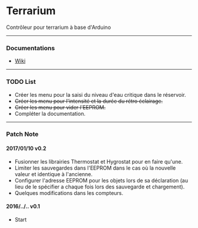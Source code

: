 Terrarium
===================
Contrôleur pour terrarium à base d'Arduino

-------------

### Documentations
* [Wiki](https://github.com/artnod78/Terrarium/wiki)

-------------

### TODO List
* Créer les menu pour la saisi du niveau d'eau critique dans le réservoir.
* ~~Créer les menu pour l'intensité et la durée du rétro éclairage.~~
* ~~Créer les menu pour vider l'EEPROM.~~
* Compléter la documentation.

-------------

### Patch Note
#### 2017/01/10 v0.2
* Fusionner les librairies Thermostat et Hygrostat pour en faire qu'une.
* Limiter les sauvegardes dans l'EEPROM dans le cas où la nouvelle valeur et identique à l'ancienne.
* Configurer l'adresse EEPROM pour les objets lors de sa déclaration (au lieu de le spécifier a chaque fois lors des sauvegarde et chargement).
* Quelques modifications dans les compteurs.

#### 2016/../.. v0.1
* Start
